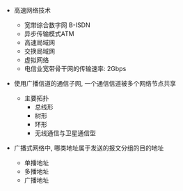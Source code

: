 * 高速网络技术
  * 宽带综合数字网 B-ISDN
  * 异步传输模式ATM
  * 高速局域网
  * 交换局域网
  * 虚拟网络
  * 电信业宽带骨干网的传输速率: 2Gbps

* 使用广播信道的通信子网, 一个通信信道被多个网络节点共享
  * 主要拓扑
    * 总线形
    * 树形
    * 环形
    * 无线通信与卫星通信型

* 广播式网络中, 哪类地址属于发送的报文分组的目的地址

  * 单播地址
  * 多播地址
  * 广播地址